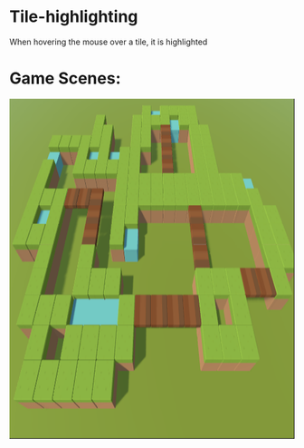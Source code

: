 # Tile-highlighting
 When hovering the mouse over a tile, it is highlighted

<h1>Game Scenes:</h1>
<img src="https://github.com/DenisPavlov0/Tile-highlighting/raw/main/Image.png" alt="Image" width="1200" height="600"> 
